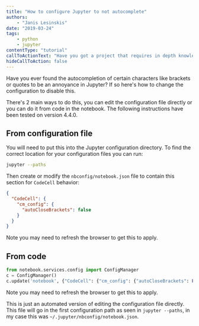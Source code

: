 ```yaml
---
title: "How to configure Jupyter to not autocomplete"
authors:
    - "Janis Lesinskis"
date: "2019-03-24"
tags:
    - python
    - jupyter
contentType: "tutorial"
callToActionText: "Have you got a project that requires in depth knowledge of Python or Jupyter notebooks? We'd love to hear about it so fill in the form below with some details."
hideCallToAction: false
---
```


Have you ever found the autocompletion of certain characters like brackets or quotes to be an annoyance in Jupyter? If so here's how to change the configuration to disable this.

<!-- end excerpt -->

There's 2 main ways to do this, you can edit the configuration file directly or you can do it from code in the notebook. The following instructions have been tested on version 4.4.0.

## From configuration file

You will need to put this into the Jupyter configuration directory.
To find the correct location for your configuration files you can run:

```bash
jupyter --paths
```

Then create or modify the `nbconfig/notebook.json` file to contain this section for `CodeCell` behavior:

```json
{
  "CodeCell": {
    "cm_config": {
      "autoCloseBrackets": false
    }
  }
}
```

Note you may need to refresh the browser to get this to apply.

## From code

```python
from notebook.services.config import ConfigManager
c = ConfigManager()
c.update('notebook', {"CodeCell": {"cm_config": {"autoCloseBrackets": False}}})
```

Note you may need to refresh the browser to get this to apply.

This is just an automated version of editing the configuration file directly. This file will go in the first configuration path as seen in `jupyter --paths`, in my case this was `~/.jupyter/nbconfig/notebook.json`.